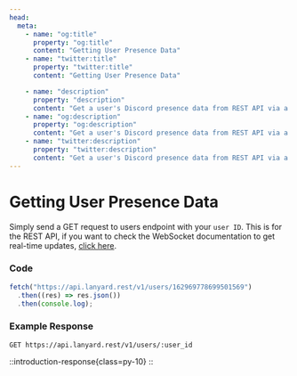 ```yaml
---
head:
  meta:
    - name: "og:title"
      property: "og:title"
      content: "Getting User Presence Data"
    - name: "twitter:title"
      property: "twitter:title"
      content: "Getting User Presence Data"

    - name: "description"
      property: "description"
      content: "Get a user's Discord presence data from REST API via a GET request."
    - name: "og:description"
      property: "og:description"
      content: "Get a user's Discord presence data from REST API via a GET request."
    - name: "twitter:description"
      property: "twitter:description"
      content: "Get a user's Discord presence data from REST API via a GET request."
---
```


# Getting User Presence Data

Simply send a GET request to users endpoint with your `user ID`. This is for the REST API, if you want to check the WebSocket documentation to get real-time updates, [click here](/api/working-with-websockets).

### Code

```js
fetch("https://api.lanyard.rest/v1/users/162969778699501569")
  .then((res) => res.json())
  .then(console.log);
```

### Example Response

`GET https://api.lanyard.rest/v1/users/:user_id`

::introduction-response{class=py-10}
::
